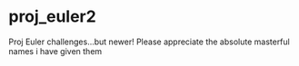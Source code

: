 # proj_euler2
Proj Euler challenges...but newer!
Please appreciate the absolute masterful names i have given them
